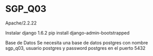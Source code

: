 SGP_Q03
=======

Apache/2.2.22

Instalar
django 1.6.2
pip install django-admin-bootstrapped

Base de Datos
Se necesita una base de datos postgres con nombre sgp_q03, usuario postgres y password postgres en el puerto 5432
